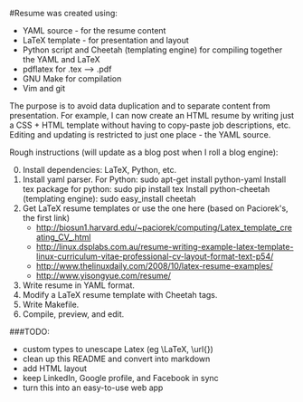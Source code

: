 #Resume was created using:
- YAML source - for the resume content
- LaTeX template - for presentation and layout
- Python script and Cheetah (templating engine) for compiling together the
  YAML and LaTeX
- pdflatex for .tex --> .pdf
- GNU Make for compilation
- Vim and git


The purpose is to avoid data duplication and to separate content from
presentation. For example, I can now create an HTML resume by writing just a
CSS + HTML template without having to copy-paste job descriptions, etc. Editing
and updating is restricted to just one place - the YAML source.


Rough instructions (will update as a blog post when I roll a blog engine):

0. Install dependencies: LaTeX, Python, etc.
1. Install yaml parser. For Python:
    sudo apt-get install python-yaml
   Install tex package for python:
    sudo pip install tex
   Install python-cheetah (templating engine):
    sudo easy_install cheetah
2. Get LaTeX resume templates or use the one here (based on Paciorek's, the first link)
    - http://biosun1.harvard.edu/~paciorek/computing/Latex_template_creating_CV_.html
    - http://linux.dsplabs.com.au/resume-writing-example-latex-template-linux-curriculum-vitae-professional-cv-layout-format-text-p54/
    - http://www.thelinuxdaily.com/2008/10/latex-resume-examples/
    - http://www.yisongyue.com/resume/
3. Write resume in YAML format.
4. Modify a LaTeX resume template with Cheetah tags.
5. Write Makefile.
6. Compile, preview, and edit.


###TODO:
  - custom types to unescape Latex (eg \LaTeX, \url{})
  - clean up this README and convert into markdown
  - add HTML layout
  - keep LinkedIn, Google profile, and Facebook in sync
  - turn this into an easy-to-use web app
